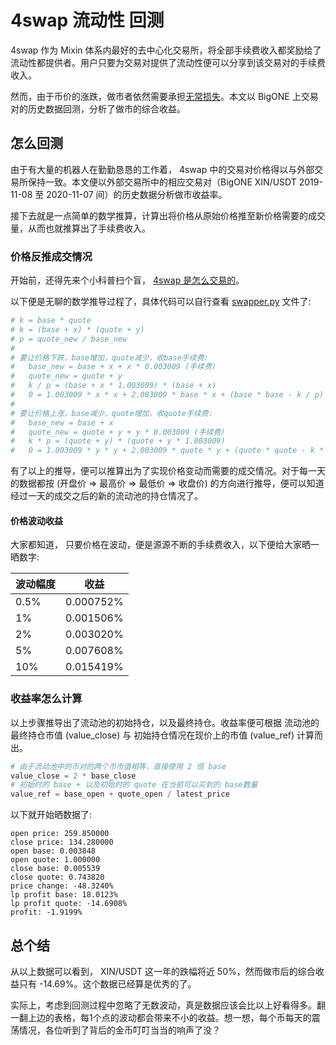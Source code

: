 # 4swap 流动性 回测

4swap 作为 Mixin 体系内最好的去中心化交易所，将全部手续费收入都奖励给了流动性都提供者。用户只要为交易对提供了流动性便可以分享到该交易对的手续费收入。

然而，由于币价的涨跌，做市者依然需要承担[无常损失](https://zh.cms.fox.one/2020/10/30/%e6%97%a0%e5%b8%b8%e6%8d%9f%e5%a4%b1%e6%98%af%e4%bb%80%e4%b9%88%ef%bc%9f/)。本文以 BigONE 上交易对的历史数据回测，分析了做市的综合收益。

## 怎么回测

由于有大量的机器人在勤勤恳恳的工作着， 4swap 中的交易对价格得以与外部交易所保持一致。本文便以外部交易所中的相应交易对（BigONE XIN/USDT 2019-11-08 至 2020-11-07 间）的历史数据分析做市收益率。

接下去就是一点简单的数学推算，计算出将价格从原始价格推至新价格需要的成交量，从而也就推算出了手续费收入。

### 价格反推成交情况

开始前，还得先来个小科普扫个盲， [4swap 是怎么交易的](https://zh.cms.fox.one/2020/10/15/4swap-%e7%9a%84%e4%bb%b7%e6%a0%bc%e7%94%b1%e4%bb%80%e4%b9%88%e5%86%b3%e5%ae%9a/)。

以下便是无聊的数学推导过程了，具体代码可以自行查看 [swapper.py](swapper.py) 文件了:

```python
# k = base * quote
# k = (base + x) * (quote + y)
# p = quote_new / base_new
#
# 要让价格下跌，base增加，quote减少，收base手续费:
#   base_new = base + x + x * 0.003009 (手续费)
#   quote_new = quote + y
#   k / p = (base + x * 1.003009) * (base + x)
#   0 = 1.003009 * x * x + 2.003009 * base * x + (base * base - k / p)
#
# 要让价格上涨，base减少，quote增加，收quote手续费:
#   base_new = base + x
#   quote_new = quote + y + y * 0.003009 (手续费)
#   k * p = (quote + y) * (quote + y * 1.003009)
#   0 = 1.003009 * y * y + 2.003009 * quote * y + (quote * quote - k * p)
```

有了以上的推导，便可以推算出为了实现价格变动而需要的成交情况。对于每一天的数据都按 (开盘价 => 最高价 => 最低价 => 收盘价) 的方向进行推导，便可以知道经过一天的成交之后的新的流动池的持仓情况了。

#### 价格波动收益

大家都知道， 只要价格在波动，便是源源不断的手续费收入，以下便给大家晒一晒数字:

|  波动幅度   | 收益  |
|  ----  | ----  |
| 0.5%  | 0.000752% |
| 1%  | 0.001506% |
| 2%  | 0.003020% |
| 5%  | 0.007608% |
| 10%  | 0.015419% |

### 收益率怎么计算

以上步骤推导出了流动池的初始持仓，以及最终持仓。收益率便可根据 流动池的最终持仓市值 (value_close) 与 初始持仓情况在现价上的市值 (value_ref) 计算而出。

```python
# 由于流动池中的币对的两个币市值相等，直接使用 2 倍 base
value_close = 2 * base_close
# 初始时的 base + 以及初始时的 quote 在当前可以买到的 base数量
value_ref = base_open + quote_open / latest_price
````

以下就开始晒数据了:

```text
open price: 259.850000
close price: 134.280000
open base: 0.003848
open quote: 1.000000
close base: 0.005539
close quote: 0.743820
price change: -48.3240%
lp profit base: 18.0123%
lp profit quote: -14.6908%
profit: -1.9199%
```

## 总个结

从以上数据可以看到， XIN/USDT 这一年的跌幅将近 50%，然而做市后的综合收益只有 -14.69%。这个数据已经算是优秀的了。

实际上，考虑到回测过程中忽略了无数波动，真是数据应该会比以上好看得多。翻一翻上边的表格，每1个点的波动都会带来不小的收益。想一想，每个币每天的震荡情况，各位听到了背后的金币叮叮当当的响声了没？
